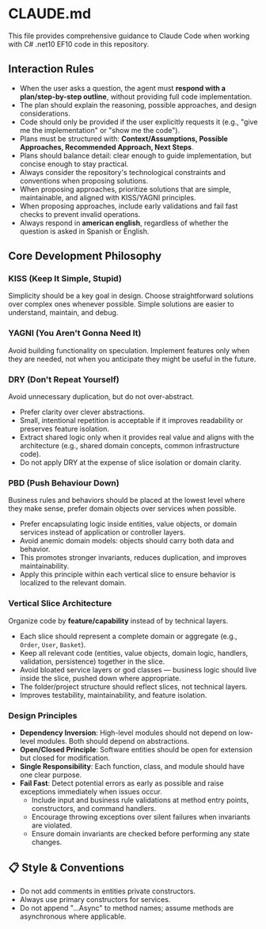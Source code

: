 # CLAUDE.md

This file provides comprehensive guidance to Claude Code when working with C# .net10 EF10 code in this repository.

## Interaction Rules

- When the user asks a question, the agent must **respond with a plan/step-by-step outline**, without providing full code implementation.
- The plan should explain the reasoning, possible approaches, and design considerations.
- Code should only be provided if the user explicitly requests it (e.g., "give me the implementation" or "show me the code").
- Plans must be structured with: **Context/Assumptions, Possible Approaches, Recommended Approach, Next Steps**.
- Plans should balance detail: clear enough to guide implementation, but concise enough to stay practical.
- Always consider the repository's technological constraints and conventions when proposing solutions.
- When proposing approaches, prioritize solutions that are simple, maintainable, and aligned with KISS/YAGNI principles.
- When proposing approaches, include early validations and fail fast checks to prevent invalid operations.
- Always respond in **american english**, regardless of whether the question is asked in Spanish or English.  

## Core Development Philosophy

### KISS (Keep It Simple, Stupid)
Simplicity should be a key goal in design. Choose straightforward solutions over complex ones whenever possible. Simple solutions are easier to understand, maintain, and debug.

### YAGNI (You Aren't Gonna Need It)
Avoid building functionality on speculation. Implement features only when they are needed, not when you anticipate they might be useful in the future.

### DRY (Don't Repeat Yourself)
Avoid unnecessary duplication, but do not over-abstract.
- Prefer clarity over clever abstractions.
- Small, intentional repetition is acceptable if it improves readability or preserves feature isolation.
- Extract shared logic only when it provides real value and aligns with the architecture (e.g., shared domain concepts, common infrastructure code).
- Do not apply DRY at the expense of slice isolation or domain clarity.
  
### PBD (Push Behaviour Down)
Business rules and behaviors should be placed at the lowest level where they make sense, prefer domain objects over services when possible.
- Prefer encapsulating logic inside entities, value objects, or domain services instead of application or controller layers.  
- Avoid anemic domain models: objects should carry both data and behavior.
- This promotes stronger invariants, reduces duplication, and improves maintainability.
- Apply this principle within each vertical slice to ensure behavior is localized to the relevant domain.

### Vertical Slice Architecture
Organize code by **feature/capability** instead of by technical layers.  
- Each slice should represent a complete domain or aggregate (e.g., `Order`, `User`, `Basket`).  
- Keep all relevant code (entities, value objects, domain logic, handlers, validation, persistence) together in the slice.  
- Avoid bloated service layers or god classes — business logic should live inside the slice, pushed down where appropriate.  
- The folder/project structure should reflect slices, not technical layers.  
- Improves testability, maintainability, and feature isolation.

### Design Principles

- **Dependency Inversion**: High-level modules should not depend on low-level modules. Both should depend on abstractions.
- **Open/Closed Principle**: Software entities should be open for extension but closed for modification.
- **Single Responsibility**: Each function, class, and module should have one clear purpose.
- **Fail Fast**: Detect potential errors as early as possible and raise exceptions immediately when issues occur.  
  - Include input and business rule validations at method entry points, constructors, and command handlers.  
  - Encourage throwing exceptions over silent failures when invariants are violated.  
  - Ensure domain invariants are checked before performing any state changes.

## 📋 Style & Conventions

- Do not add comments in entities private constructors.
- Always use primary constructors for services.
- Do not append "...Async" to method names; assume methods are asynchronous where applicable.
